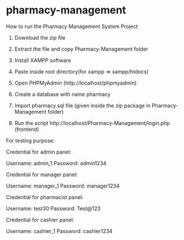# pharmacy-management

How to run the Pharmacy Management System Project

1. Download the zip file

2. Extract the file and copy Pharmacy-Management folder

3. Install XAMPP software

4. Paste inside root directory(for xampp => xampp/htdocs)

5. Open PHPMyAdmin (http://localhost/phpmyadmin)

6. Create a database with name pharmacy

7. Import pharmacy.sql file (given inside the zip package in Pharmacy-Management folder)

8. Run the script http://localhost/Pharmacy-Management/login.php (frontend)


For testing purpose:

Credential for admin panel:

Username: admin_1
Password: admin1234

Credential for manager panel:

Username: manager_1
Password: manager1234

Credential for pharmacist panel:

Username: test30
Password: Test@123

Credential for cashier panel:

Username: cashier_1
Password: cashier1234
